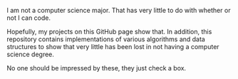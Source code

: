 I am not a computer science major. That has very little to do with whether or
not I can code.

Hopefully, my projects on this GitHub page show that. In addition, this
repository contains implementations of various algorithms and data structures to
show that very little has been lost in not having a computer science degree.

No one should be impressed by these, they just check a box.
